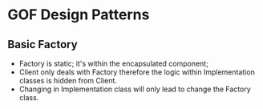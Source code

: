 GOF Design Patterns
===============

Basic Factory
---------------------
* Factory is static; it's within the encapsulated component; 
* Client only deals with Factory therefore the logic within Implementation classes is hidden from Client. 
* Changing in Implementation class will only lead to change the Factory class.

